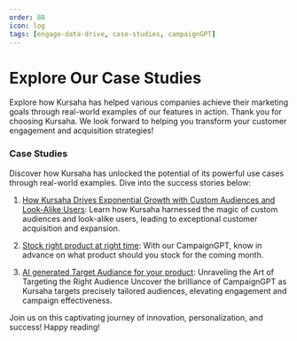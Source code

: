 ```yaml
---
order: 88
icon: log
tags: [engage-data-drive, case-studies, campaignGPT]
---
```


# Explore Our Case Studies


Explore how Kursaha has helped various companies achieve their marketing goals through real-world examples of our features in action.
Thank you for choosing Kursaha. We look forward to helping you transform your customer engagement and acquisition strategies!

### Case Studies

Discover how Kursaha has unlocked the potential of its powerful use cases through real-world examples. Dive into the success stories below:

1. [How Kursaha Drives Exponential Growth with Custom Audiences and Look-Alike Users](cohort-sync-fb-ads.md): Learn how Kursaha harnessed the magic of custom audiences and look-alike users, leading to exceptional customer acquisition and expansion.

2. [Stock right product at right time](stock-product-prediction.md): With our CampaignGPT, know in advance on what product should you stock for the coming month.

3. [AI generated Target Audiance for your product](audience-prediction.md): Unraveling the Art of Targeting the Right Audience Uncover the brilliance of CampaignGPT as Kursaha targets precisely tailored audiences, elevating engagement and campaign effectiveness.

Join us on this captivating journey of innovation, personalization, and success! Happy reading!
